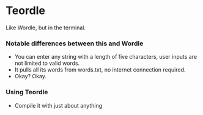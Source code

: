 # Teordle
Like Wordle, but in the terminal.

### Notable differences between this and Wordle
* You can enter any string with a length of five characters, user inputs are not limited to valid words.
* It pulls all its words from words.txt, no internet connection required.
* Okay? Okay.

### Using Teordle
* Compile it with just about anything
